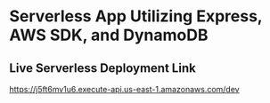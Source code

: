 # Serverless App Utilizing Express, AWS SDK, and DynamoDB

## Live Serverless Deployment Link
https://j5ft6mv1u6.execute-api.us-east-1.amazonaws.com/dev